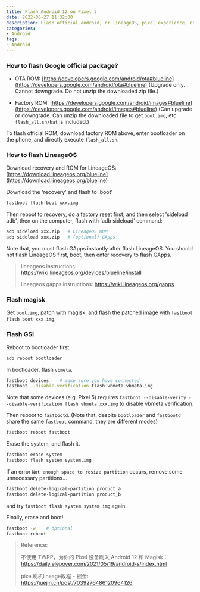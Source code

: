 ```yaml
---
title: Flash Android 12 on Pixel 3
date: 2022-06-27 11:32:00
description: Flash official android, or lineageOS, pixel expericnce, etc, on Google Pixel 3.
categories: 
- Android
tags:
- Android
---
```


### How to flash Google official package?

- OTA ROM: [https://developers.google.com/android/ota#blueline](https://developers.google.com/android/ota#blueline)  (Upgrade only. Cannot downgrade. Do not unzip the downloaded zip file.)

- Factory ROM: [https://developers.google.com/android/images#blueline](https://developers.google.com/android/images#blueline)  (Can upgrade or downgrade. Can unzip the downloaded file to get `boot.img`, etc. `flash_all.sh/bat` is included.)

To flash official ROM, download factory ROM above, enter bootloader on the phone, and directly execute `flash_all.sh`.


### How to flash LineageOS

Download recovery and ROM for LineageOS: [https://download.lineageos.org/blueline](https://download.lineageos.org/blueline)

Download the 'recovery' and flash to 'boot'

```sh
fastboot flash boot xxx.img
```

Then reboot to recovery, do a factory reset first, and then select 'sideload adb', then on the computer, flash with 'adb sideload' command:

```sh
adb sideload xxx.zip   # LineageOS ROM
adb sideload xxx.zip   # (optional) GApps
```

Note that, you must flash GApps instantly after flash LineageOS. You should not flash LineageOS first, boot, then enter recovery to flash GApps.

> lineageos instructions: https://wiki.lineageos.org/devices/blueline/install
>
> lineageos gapps instructions: https://wiki.lineageos.org/gapps


### Flash magisk

Get `boot.img`, patch with magisk, and flash the patched image with `fastboot flash boot xxx.img`.

### Flash GSI

Reboot to bootloader first. 

```sh
adb reboot bootloader
```

In bootloader, flash `vbmeta`.

```sh
fastboot devices    # make sure you have connected
fastboot --disable-verification flash vbmeta vbmeta.img
```

Note that some devices (e.g. Pixel 5) requires `fastboot --disable-verity --disable-verification flash vbmeta xxx.img` to disable vbmeta verification.

Then reboot to `fastbootd`. (Note that, despite `bootloader` and `fastbootd` share the same `fastboot` command, they are different modes)

```sh
fastboot reboot fastboot
```

Erase the system, and flash it.

```sh
fastboot erase system
fastboot flash system system.img
```

If an error `Not enough space to resize partition` occurs, remove some unnecessary partitions...

```sh
fastboot delete-logical-partition product_a
fastboot delete-logical-partition product_b
```

and try `fastboot flash system system.img` again.

Finally, erase and boot!

```sh
fastboot -w    # optional
fastboot reboot
```

> Reference: 
>
> 不使用 TWRP，为你的 Pixel 设备刷入 Android 12 和 Magisk： https://daily.elepover.com/2021/05/19/android-s/index.html
>
> pixel刷机lineage教程 - 掘金:  https://juejin.cn/post/7039276486120964126